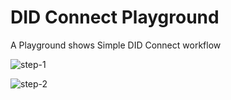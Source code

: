 # DID Connect Playground

A Playground shows Simple DID Connect workflow

![step-1](./screenshots/1-step_1.png)

![step-2](./screenshots/2-step_2.png)
